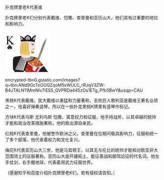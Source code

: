 扑克牌里老K代表谁


扑克牌里老K们分别代表戴维、恺撒、查里曼和亚历山大，他们具有过重要的地位和影响力。


![扑克牌里老K代表谁](https://github.com/ywangnccu/ywang/blob/main/images/POKER_K_DAVID.jpg)

encrypted-tbn0.gstatic.com/images?q=tbn:ANd9GcToOOQZqoM5xWULC_rRJqV3ZW-B4JTALN11MmNlv7iES5_QVPRDa445zOs1ETg_Pfb5BwY&usqp=CAU


黑桃K代表戴维，犹大戴维以勇猛和力量著称，击败巨人歌利亚是戴维王著名业绩之一，他喜好弹奏竖琴，所以在一些扑克黑桃K牌里有竖琴作标记。

方块K代表乌斯 尤利乌斯 恺撒，寓意权力和征服，他手持战斧，以其卓越的统帅才能和政治改革措施著称，他的胜出源自亲民。

红桃K代表查里曼，他被誉作欧洲之父。查里曼在位期间极具影响力，征服和统一了多个部落，他代表着权力和文化复兴。

梅花K代表亚历山大三世，他是马其顿王，以其无与伦比的统帅才能和对欧亚非大范围领土的征服著称。亚历山大是开疆拓土、能征善战和御驾远征的代名词。他左手仗剑，右手握地球，代表着用武力征服世界。


（感谢知乎和百度介绍扑克牌里老K们，若有侵权请告知。）
